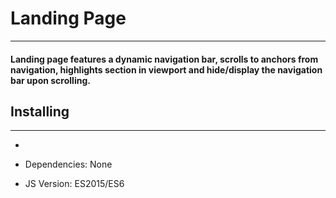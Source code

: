 # Landing Page
______________

#### Landing page features a dynamic navigation bar, scrolls to anchors from navigation, highlights section in viewport and hide/display the navigation bar upon scrolling.

## Installing
_____________

*

* Dependencies: None
* JS Version: ES2015/ES6



